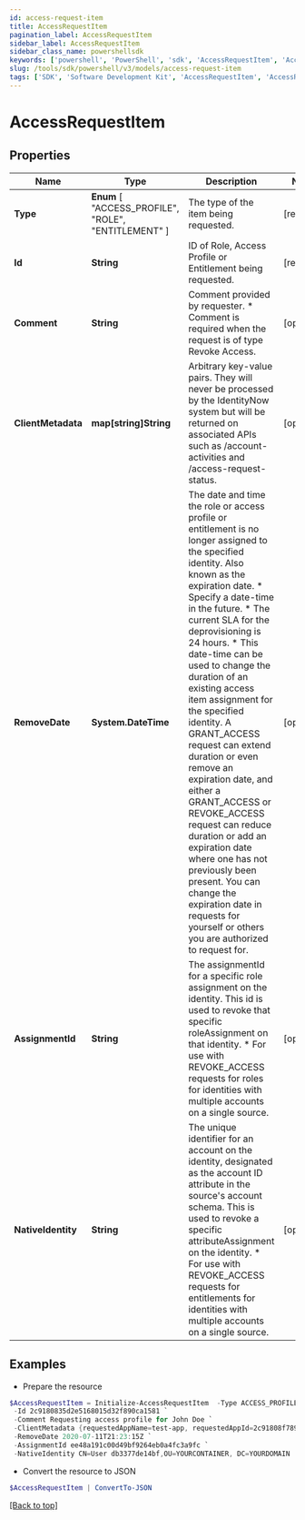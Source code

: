 ```yaml
---
id: access-request-item
title: AccessRequestItem
pagination_label: AccessRequestItem
sidebar_label: AccessRequestItem
sidebar_class_name: powershellsdk
keywords: ['powershell', 'PowerShell', 'sdk', 'AccessRequestItem', 'AccessRequestItem'] 
slug: /tools/sdk/powershell/v3/models/access-request-item
tags: ['SDK', 'Software Development Kit', 'AccessRequestItem', 'AccessRequestItem']
---
```



# AccessRequestItem

## Properties

Name | Type | Description | Notes
------------ | ------------- | ------------- | -------------
**Type** |  **Enum** [  "ACCESS_PROFILE",    "ROLE",    "ENTITLEMENT" ] | The type of the item being requested. | [required]
**Id** | **String** | ID of Role, Access Profile or Entitlement being requested. | [required]
**Comment** | **String** | Comment provided by requester. * Comment is required when the request is of type Revoke Access.  | [optional] 
**ClientMetadata** | **map[string]String** | Arbitrary key-value pairs. They will never be processed by the IdentityNow system but will be returned on associated APIs such as /account-activities and /access-request-status. | [optional] 
**RemoveDate** | **System.DateTime** | The date and time the role or access profile or entitlement is no longer assigned to the specified identity. Also known as the expiration date. * Specify a date-time in the future. * The current SLA for the deprovisioning is 24 hours. * This date-time can be used to change the duration of an existing access item assignment for the specified identity. A GRANT_ACCESS request can extend duration or even remove an expiration date, and either a  GRANT_ACCESS or REVOKE_ACCESS request can reduce duration or add an expiration date where one has not previously been present. You can change the expiration date in requests for yourself or others you are authorized to request for.  | [optional] 
**AssignmentId** | **String** | The assignmentId for a specific role assignment on the identity. This id is used to revoke that specific roleAssignment on that identity. * For use with REVOKE_ACCESS requests for roles for identities with multiple accounts on a single source.  | [optional] 
**NativeIdentity** | **String** | The unique identifier for an account on the identity, designated as the account ID attribute in the source's account schema. This is used to revoke a specific attributeAssignment on the identity. * For use with REVOKE_ACCESS requests for entitlements for identities with multiple accounts on a single source.  | [optional] 

## Examples

- Prepare the resource
```powershell
$AccessRequestItem = Initialize-AccessRequestItem  -Type ACCESS_PROFILE `
 -Id 2c9180835d2e5168015d32f890ca1581 `
 -Comment Requesting access profile for John Doe `
 -ClientMetadata {requestedAppName=test-app, requestedAppId=2c91808f7892918f0178b78da4a305a1} `
 -RemoveDate 2020-07-11T21:23:15Z `
 -AssignmentId ee48a191c00d49bf9264eb0a4fc3a9fc `
 -NativeIdentity CN=User db3377de14bf,OU=YOURCONTAINER, DC=YOURDOMAIN
```

- Convert the resource to JSON
```powershell
$AccessRequestItem | ConvertTo-JSON
```


[[Back to top]](#) 

